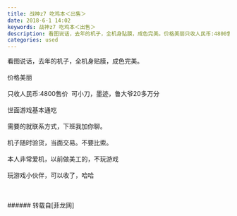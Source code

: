 ```yaml
---
title: 战神z7 吃鸡本＜出售＞
date: 2018-6-1 14:02
keywords: 战神z7 吃鸡本＜出售＞
description: 看图说话，去年的机子，全机身贴膜，成色完美。价格美丽只收人民币:4800售价  可小刀，墨迹，鲁大爷20多万分世面游戏基本通吃需要的就联系方式，下班我加你聊。机子随时验货，当面交易。不要比索。本人非常爱机，以前做美工的，不玩游戏玩游戏小伙伴，可以收了，哈哈
categories: used
---
```

<td class="t_f" id="postmessage_1381542">

看图说话，去年的机子，全机身贴膜，成色完美。<br/>
<br/>
价格美丽<br/>
<br/>
只收人民币:4800售价  可小刀，墨迹，鲁大爷20多万分<br/>
<br/>
世面游戏基本通吃<br/>
<br/>
需要的就联系方式，下班我加你聊。<br/>
<br/>
机子随时验货，当面交易。不要比索。<br/>
<br/>
本人非常爱机，以前做美工的，不玩游戏<br/>
<br/>
玩游戏小伙伴，可以收了，哈哈<br/>
<img alt="" border="0" class="zoom" data-cf-modified-f4b8a40e8c6da326305b72e4-="" file="http://www.flw.ph/data/appbyme/upload/image/201806/01/TLKi4kgvefFE.jpg" id="aimg_t1i1q" lazyloadthumb="1" onclick="" onmouseover="" src="http://www.flw.ph/data/appbyme/upload/image/201806/01/TLKi4kgvefFE.jpg"/><br/>
<img alt="" border="0" class="zoom" data-cf-modified-f4b8a40e8c6da326305b72e4-="" file="http://www.flw.ph/data/appbyme/upload/image/201806/01/lXitz2lS8L5K.jpg" id="aimg_nO763" lazyloadthumb="1" onclick="" onmouseover="" src="http://www.flw.ph/data/appbyme/upload/image/201806/01/lXitz2lS8L5K.jpg"/><br/>
<img alt="" border="0" class="zoom" data-cf-modified-f4b8a40e8c6da326305b72e4-="" file="http://www.flw.ph/data/appbyme/upload/image/201806/01/wtlv53XGpIbs.jpg" id="aimg_SdBDI" lazyloadthumb="1" onclick="" onmouseover="" src="http://www.flw.ph/data/appbyme/upload/image/201806/01/wtlv53XGpIbs.jpg"/><br/>
<img alt="" border="0" class="zoom" data-cf-modified-f4b8a40e8c6da326305b72e4-="" file="http://www.flw.ph/data/appbyme/upload/image/201806/01/g5tnPG4IVSJp.jpg" id="aimg_rD9MJ" lazyloadthumb="1" onclick="" onmouseover="" src="http://www.flw.ph/data/appbyme/upload/image/201806/01/g5tnPG4IVSJp.jpg"/><br/>
<img alt="" border="0" class="zoom" data-cf-modified-f4b8a40e8c6da326305b72e4-="" file="http://www.flw.ph/data/appbyme/upload/image/201806/01/yeWu0o12TaE9.jpg" id="aimg_BVaix" lazyloadthumb="1" onclick="" onmouseover="" src="http://www.flw.ph/data/appbyme/upload/image/201806/01/yeWu0o12TaE9.jpg"/><br/>
<br/>
<br/>
</td>
###### 转载自[菲龙网]